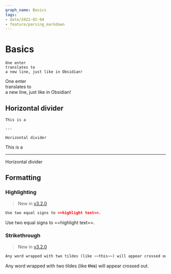 ```yaml
---
graph_name: Basics
tags:
- date/2022-02-04
- feature/parsing_markdown
---
```

   
# Basics   
```
One enter
translates to
a new line, just like in Obsidian!
```
   
   
One enter   
translates to   
a new line, just like in Obsidian!   
   
## Horizontal divider   
```
This is a

---

Horizontal divider
```
   
   
This is a   
   
   
---   
   
Horizontal divider   
   
   
## Formatting   
### Highlighting   
> New in [v3.2.0](../Changelog/v3.2.0.md)   
   
```md
Use two equal signs to ==highlight text==.
```
   
Use two equal signs to ==highlight text==.   
   
### Strikethrough   
> New in [v3.2.0](../Changelog/v3.2.0.md)   
   
```md
Any word wrapped with two tildes (like ~~this~~) will appear crossed out.
```
   
Any word wrapped with two tildes (like ~~this~~) will appear crossed out.